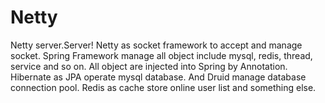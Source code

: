 # Netty
Netty server.Server!
Netty as socket framework to accept and manage socket. 
Spring Framework manage all object include mysql, redis, thread, service and so on. All object are injected into Spring by Annotation.
Hibernate as JPA operate mysql database. And Druid manage database connection pool.
Redis as cache store online user list and something else.

